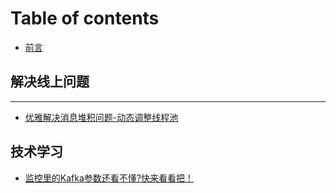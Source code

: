 # Table of contents

* [前言](README.md)

## 解决线上问题

---

* [优雅解决消息堆积问题-动态调整线程池](you-ya-jie-jue-xiao-xi-dui-ji-wen-ti-dong-tai-tiao-zheng-xian-cheng-chi.md)

## 技术学习

* [监控里的Kafka参数还看不懂?快来看看把！](ji-shu-xue-xi/jian-kong-li-de-kafka-can-shu-hai-kan-bu-dong-kuai-lai-kan-kan-ba.md)

